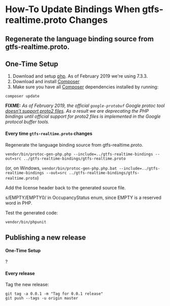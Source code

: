 # How-To Update Bindings When gtfs-realtime.proto Changes

## Regenerate the language binding source from gtfs-realtime.proto.

## One-Time Setup

1. Download and setup [php](http://www.php.net/).  As of February 2019 we're using 7.3.3.
1. Download and install [Composer](https://getcomposer.org/)
1. Make sure you have all [Composer](https://getcomposer.org/) dependencies
installed by running:

```
composer update
```

**FIXME:** *As of February 2019, the official `google-protobuf` Google protoc tool [doesn't support proto2 files](https://github.com/protocolbuffers/protobuf/issues/3623).  As a result we are deprecating the PHP bindings until official support for proto2 files is implemented in the Google protocol buffer tools.*

#### Every time `gtfs-realtime.proto` changes

Regenerate the language binding source from gtfs-realtime.proto.

```
vendor/bin/protoc-gen-php.php --include=../gtfs-realtime-bindings --out=src ../gtfs-realtime-bindings/gtfs-realtime.proto
```

(or, on Windows, `vendor/bin/protoc-gen-php.php.bat --include=../gtfs-realtime-bindings --out=src ../gtfs-realtime-bindings/gtfs-realtime.proto`)

Add the license header back to the generated source file.

s/EMPTY/EMPTY0/ in OccupancyStatus enum, since EMPTY is a reserved word in PHP.

Test the generated code:

```
vendor/bin/phpunit
````

## Publishing a new release

#### One-Time Setup

?

#### Every release

Tag the new release:

```
git tag -a 0.0.1 -m "Tag for 0.0.1 release"
git push --tags -u origin master
```
